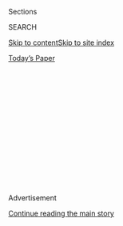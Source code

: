 <div id="app">

<div>

<div>

<div>

<div class="NYTAppHideMasthead css-1q2w90k e1suatyy0">

<div class="section css-ui9rw0 e1suatyy2">

<div class="css-eph4ug er09x8g0">

<div class="css-6n7j50">

</div>

<span class="css-1dv1kvn">Sections</span>

<div class="css-10488qs">

<span class="css-1dv1kvn">SEARCH</span>

</div>

[Skip to content](#site-content)[Skip to site
index](#site-index)

</div>

<div class="css-10698na e1huz5gh0">

</div>

</div>

<div id="masthead-bar-one" class="section hasLinks css-15hmgas e1csuq9d3">

<div class="css-uqyvli e1csuq9d0">

</div>

<div class="css-1uqjmks e1csuq9d1">

</div>

<div class="css-9e9ivx">

[](https://myaccount.nytimes3xbfgragh.onion/auth/login?response_type=cookie&client_id=vi)

</div>

<div class="css-1bvtpon e1csuq9d2">

[Today’s
Paper](https://www.nytimes3xbfgragh.onion/section/todayspaper)

</div>

</div>

</div>

</div>

<div data-aria-hidden="false">

<div id="site-content" data-role="main">

<div>

<div class="css-1aor85t" style="opacity:0.000000001;z-index:-1;visibility:hidden">

<div class="css-1hqnpie">

<div class="css-epjblv">

<span class="css-17xtcya">[Opinion](/section/opinion)</span><span class="css-x15j1o">|</span><span class="css-fwqvlz">Andrew
Cuomo, Stop a Coronavirus Disaster: Release People From
Prison</span>

</div>

<div class="css-k008qs">

<div class="css-1iwv8en">

<span class="css-18z7m18"></span>

<div>

</div>

</div>

<span class="css-1n6z4y">https://nyti.ms/3dBapxj</span>

<div class="css-1705lsu">

<div class="css-4xjgmj">

<div class="css-4skfbu" data-role="toolbar" data-aria-label="Social Media Share buttons, Save button, and Comments Panel with current comment count" data-testid="share-tools">

  - 
  - 
  - 
  - 
    
    <div class="css-6n7j50">
    
    </div>

  - 

</div>

</div>

</div>

</div>

</div>

</div>

<div class="css-13pd83m">

</div>

<div id="top-wrapper" class="css-1sy8kpn">

<div id="top-slug" class="css-l9onyx">

Advertisement

</div>

[Continue reading the main
story](#after-top)

<div class="ad top-wrapper" style="text-align:center;height:100%;display:block;min-height:250px">

<div id="top" class="place-ad" data-position="top" data-size-key="top">

</div>

</div>

<div id="after-top">

</div>

</div>

<div>

<div class="css-v5btjw etb61u70">

<div class="css-v05ibm etb61u71">

[Opinion](/section/opinion)

</div>

</div>

<div id="sponsor-wrapper" class="css-1hyfx7x">

<div id="sponsor-slug" class="css-19vbshk">

Supported by

</div>

[Continue reading the main
story](#after-sponsor)

<div id="sponsor" class="ad sponsor-wrapper" style="text-align:center;height:100%;display:block">

</div>

<div id="after-sponsor">

</div>

</div>

<div class="css-186x18t">

</div>

<div class="css-1vkm6nb ehdk2mb0">

# Andrew Cuomo, Stop a Coronavirus Disaster: Release People From Prison

</div>

This is a public health crisis that threatens to become a humanitarian
disaster.

<div class="css-18e8msd">

<div class="css-vp77d3 epjyd6m0">

<div class="css-1baulvz">

By <span class="css-1baulvz" itemprop="name">Mary Bassett</span>,
<span class="css-1baulvz" itemprop="name">Eric Gonzalez</span> and
<span class="css-1baulvz last-byline" itemprop="name">Darren
Walker</span>

<div class="css-8atqhb">

Dr. Bassett was the New York City health commissioner. Mr. Gonzalez is
the district attorney of Brooklyn. Mr. Walker is the president of the
Ford Foundation.

</div>

</div>

</div>

  - March 30,
    2020

  - 
    
    <div class="css-4xjgmj">
    
    <div class="css-d8bdto" data-role="toolbar" data-aria-label="Social Media Share buttons, Save button, and Comments Panel with current comment count" data-testid="share-tools">
    
      - 
      - 
      - 
      - 
        
        <div class="css-6n7j50">
        
        </div>
    
      - 
    
    </div>
    
    </div>

</div>

<div class="css-79elbk" data-testid="photoviewer-wrapper">

<div class="css-z3e15g" data-testid="photoviewer-wrapper-hidden">

</div>

<div class="css-1a48zt4 ehw59r15" data-testid="photoviewer-children">

![<span class="css-cnj6d5 e1z0qqy90" itemprop="copyrightHolder"><span class="css-1ly73wi e1tej78p0">Credit...</span><span><span>JR
Bee</span></span></span>](https://static01.graylady3jvrrxbe.onion/images/2020/03/30/opinion/30stevenson-walker/30stevenson-walker-articleLarge.jpg?quality=75&auto=webp&disable=upscale)

</div>

</div>

</div>

<div class="section meteredContent css-1r7ky0e" name="articleBody" itemprop="articleBody">

<div class="css-1fanzo5 StoryBodyCompanionColumn">

<div class="css-53u6y8">

Gov. Andrew Cuomo has been an exemplar of leadership in this time of
crisis, someone to whom other state and local officials are looking for
guidance. On Friday, the governor took the crucial step of ordering the
release of 1,100 people from New York’s jails and prisons. But he must
do more. If we don’t act fast, we jeopardize the lives of many. Worse
yet, we risk creating a uniquely deadly incubator for the virus.

America incarcerates more people than any other nation on earth — some
2.3 million people,
[nearly 80,000](https://www.prisonpolicy.org/profiles/NY.html) of whom
are locked up in various New York correctional facilities for young
people and adults. No other country in the world faces the kind of
threat gathering in our jails and prisons.

Given the conditions in which incarcerated people live — limited access
to soap and water; shared bathrooms, mess halls and living quarters —
this population is especially vulnerable to the virus, and largely
unable to prevent its spread. In New York, we’ve already begun to see
the effects. Dozens of residents and correctional staff members have
tested positive. More will follow.

The consequences will be devastating, for people both inside and outside
prison walls. When officers and staff members who work in prisons get
infected, they will bring the virus home to their families. As happened
in Italy, mounting tensions inside prisons, where anxious residents no
longer have access to family visits or the proper supplies to protect
themselves, create security risks that will be compounded by short
staffing when correctional officers fall sick.

</div>

</div>

<div class="css-1fanzo5 StoryBodyCompanionColumn">

<div class="css-53u6y8">

And because of inadequate medical care in most of these facilities,
people in prison who become infected will die unnecessarily, while
others will be transferred to local hospitals in rural communities
upstate, where most of New York’s prisons are. These hospitals are
woefully unprepared for the influx of patients, adding to growing strain
on our state’s health care system. Dr. Ross MacDonald, the chief
physician for the Rikers Island jail complex, was not being hyperbolic
when he [wrote on
Twitter](https://twitter.com/RossMacDonaldMD/status/1240455800591732737)
recently: “A storm is coming.”

We have little time to curb the spread of the virus within our state’s
jails and prisons, and, by extension, across our state. This is not only
an issue about the health of people in prisons, but also a public health
crisis that threatens to become a humanitarian disaster.

For this reason, we and a number of [public health
experts](https://thehill.com/opinion/criminal-justice/488802-coronavirus-behind-bars-4-priorities-to-save-the-lives-of-prisoners)
call on Mr. Cuomo to release as many people as possible from New York’s
correctional facilities, and to ensure they have the medical and
re-entry help they need when they return home.

Here are several actions Mr. Cuomo must take, [in addition
to](https://www.nytimes3xbfgragh.onion/2020/01/24/opinion/sunday/bail-reform-new-york.html)ending
money bail for most people charged with crimes:

First, the governor should grant compassionate release to elderly
inmates, as well as those with health conditions that put them at higher
risk, including people with chronic and co-morbid conditions such as
asthma and chronic obstructive pulmonary disease, and those who are
pregnant or have immune deficiencies. We know that older incarcerated
people are both more vulnerable to the disease and present the lowest
risk of reoffending.

Second, Mr. Cuomo should release the thousands of people currently
incarcerated on noncriminal technical violations of their parole, like
missing an appointment with a parole officer — except in the very few
cases in which a technical violation involves a risk to public safety.
There are some 4,000 people incarcerated in New York prisons for such
non-crimes. Only the governor has the power to release these people —
and 50 current and former parole commissioners around the country
already have recommended he do so.

</div>

</div>

<div class="css-1fanzo5 StoryBodyCompanionColumn">

<div class="css-53u6y8">

Third, he should grant early parole to people who are up to 180 days
away from completing their sentences. After all, they’re coming home in
weeks or months.

And, finally, the governor should direct prison and jail administrators
to furlough low-risk inmates and use his own emergency powers to extend
those furloughs through the end of the crisis.

Mr. Cuomo [has often
noted](https://www.washingtonpost.com/opinions/andrew-cuomo-35-questions-about-our-current-political-climate/2019/04/22/e27b752a-6520-11e9-82ba-fcfeff232e8f_story.html)
that our state does not need public policies that only “sound good,” but
rather ones that are “good and sound.”

There is no good reason to keep putting residents, as well as police and
correctional officers, at risk — or to turn a parole violation into a
death sentence. Why needlessly strain our state’s systems or incubate
the virus inside correctional facilities for future spread? There is no
sound reason that elderly and vulnerable people, who pose no threat to
the public, should be sentenced to die in prison.

We must protect public safety. But, today, there is no greater threat to
public safety than the coronavirus. There are hundreds, if not
thousands, of incarcerated people in New York who can safely be released
to their families and communities.

Mr. Cuomo alone holds the power to save the lives of people trapped in
New York’s prisons and jails. We call on him to build on the important
step he has already taken and do the good and sound thing for human
dignity, public health and a more humane justice system.

Mary Bassett ([@DrMaryTBassett](https://twitter.com/DrMaryTBassett)) is
the director of the François-Xavier Bagnoud Center for Health and Human
Rights at Harvard. Eric Gonzalez
([@BrooklynDA](https://twitter.com/BrooklynDA)) is the district attorney
of Brooklyn. Darren Walker
([@DarrenWalker](https://twitter.com/darrenwalker?ref_src=twsrc%5Egoogle%7Ctwcamp%5Eserp%7Ctwgr%5Eauthor))
is the president of the Ford Foundation.

*The Times is committed to publishing* [*a diversity of
letters*](https://www.nytimes3xbfgragh.onion/2019/01/31/opinion/letters/letters-to-editor-new-york-times-women.html)
*to the editor. We’d like to hear what you think about this or any of
our articles. Here are some*
[*tips*](https://help.nytimes3xbfgragh.onion/hc/en-us/articles/115014925288-How-to-submit-a-letter-to-the-editor)*.
And here’s our email:*
[*letters@NYTimes.com*](mailto:letters@NYTimes.com)*.*

*Follow The New York Times Opinion section on*
[*Facebook*](https://www.facebookcorewwwi.onion/nytopinion)*,* [*Twitter
(@NYTopinion)*](http://twitter.com/NYTOpinion) *and*
[*Instagram*](https://www.instagram.com/nytopinion/)*.*

</div>

</div>

</div>

<div>

</div>

<div>

</div>

<div>

</div>

<div>

<div id="bottom-wrapper" class="css-1ede5it">

<div id="bottom-slug" class="css-l9onyx">

Advertisement

</div>

[Continue reading the main
story](#after-bottom)

<div id="bottom" class="ad bottom-wrapper" style="text-align:center;height:100%;display:block;min-height:90px">

</div>

<div id="after-bottom">

</div>

</div>

</div>

</div>

</div>

## Site Index

<div>

</div>

## Site Information Navigation

  - [© <span>2020</span> <span>The New York Times
    Company</span>](https://help.nytimes3xbfgragh.onion/hc/en-us/articles/115014792127-Copyright-notice)

<!-- end list -->

  - [NYTCo](https://www.nytco.com/)
  - [Contact
    Us](https://help.nytimes3xbfgragh.onion/hc/en-us/articles/115015385887-Contact-Us)
  - [Work with us](https://www.nytco.com/careers/)
  - [Advertise](https://nytmediakit.com/)
  - [T Brand Studio](http://www.tbrandstudio.com/)
  - [Your Ad
    Choices](https://www.nytimes3xbfgragh.onion/privacy/cookie-policy#how-do-i-manage-trackers)
  - [Privacy](https://www.nytimes3xbfgragh.onion/privacy)
  - [Terms of
    Service](https://help.nytimes3xbfgragh.onion/hc/en-us/articles/115014893428-Terms-of-service)
  - [Terms of
    Sale](https://help.nytimes3xbfgragh.onion/hc/en-us/articles/115014893968-Terms-of-sale)
  - [Site
    Map](https://spiderbites.nytimes3xbfgragh.onion)
  - [Help](https://help.nytimes3xbfgragh.onion/hc/en-us)
  - [Subscriptions](https://www.nytimes3xbfgragh.onion/subscription?campaignId=37WXW)

</div>

</div>

</div>

</div>
